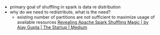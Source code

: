 - primary goal of shuffling in spark is data re distribution
- why do we need to redistribute, what is the need?
	- existing number of partitions are not sufficient to maximize usage of available resources
 [Revealing Apache Spark Shuffling Magic | by Ajay Gupta | The Startup | Medium](https://medium.com/swlh/revealing-apache-spark-shuffling-magic-b2c304306142)
 